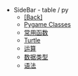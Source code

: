- SideBar - table / py
  - [[Back]](../)
  - [Pygame Classes](./pygame/)
  - [常用函数](useful.md)
  - [Turtle](turtle.md)
  - [运算](calc.md)
  - [数据类型](datatype.md)
  - [语法](basic-syntax.md)